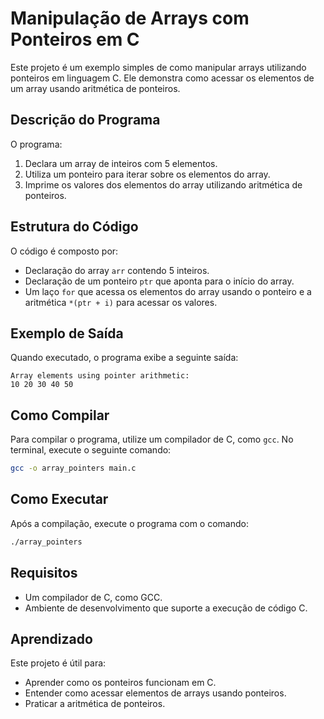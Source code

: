 # Manipulação de Arrays com Ponteiros em C  

Este projeto é um exemplo simples de como manipular arrays utilizando ponteiros em linguagem C. Ele demonstra como acessar os elementos de um array usando aritmética de ponteiros.  

## Descrição do Programa  

O programa:  
1. Declara um array de inteiros com 5 elementos.  
2. Utiliza um ponteiro para iterar sobre os elementos do array.  
3. Imprime os valores dos elementos do array utilizando aritmética de ponteiros.  

## Estrutura do Código  

O código é composto por:  
- Declaração do array `arr` contendo 5 inteiros.  
- Declaração de um ponteiro `ptr` que aponta para o início do array.  
- Um laço `for` que acessa os elementos do array usando o ponteiro e a aritmética `*(ptr + i)` para acessar os valores.  

## Exemplo de Saída  

Quando executado, o programa exibe a seguinte saída:  
```
Array elements using pointer arithmetic:  
10 20 30 40 50  
```  

## Como Compilar  

Para compilar o programa, utilize um compilador de C, como `gcc`. No terminal, execute o seguinte comando:  

```bash  
gcc -o array_pointers main.c  
```  

## Como Executar  

Após a compilação, execute o programa com o comando:  

```bash  
./array_pointers  
```  

## Requisitos  

- Um compilador de C, como GCC.  
- Ambiente de desenvolvimento que suporte a execução de código C.  

## Aprendizado  

Este projeto é útil para:  
- Aprender como os ponteiros funcionam em C.  
- Entender como acessar elementos de arrays usando ponteiros.  
- Praticar a aritmética de ponteiros.  